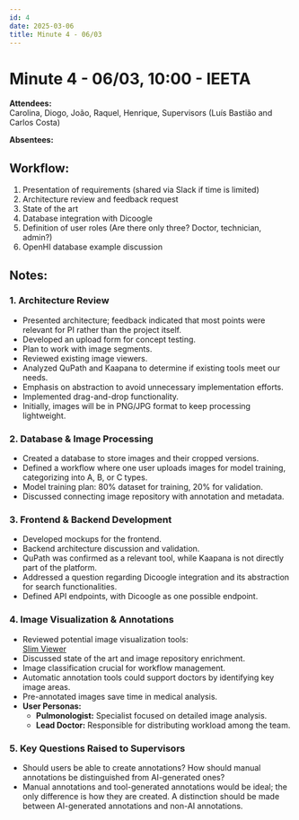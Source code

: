 ```yaml
---
id: 4
date: 2025-03-06
title: Minute 4 - 06/03
---
```


# Minute 4 - 06/03, 10:00 - IEETA

**Attendees:**  
Carolina, Diogo, João, Raquel, Henrique, Supervisors (Luís Bastião and Carlos Costa)

**Absentees:**  


## Workflow:
1. Presentation of requirements (shared via Slack if time is limited)
2. Architecture review and feedback request
3. State of the art
4. Database integration with Dicoogle
5. Definition of user roles (Are there only three? Doctor, technician, admin?)
6. OpenHI database example discussion

## Notes:
### 1. **Architecture Review**
   - Presented architecture; feedback indicated that most points were relevant for PI rather than the project itself.
   - Developed an upload form for concept testing.
   - Plan to work with image segments.
   - Reviewed existing image viewers.
   - Analyzed QuPath and Kaapana to determine if existing tools meet our needs.
   - Emphasis on abstraction to avoid unnecessary implementation efforts.
   - Implemented drag-and-drop functionality.
   - Initially, images will be in PNG/JPG format to keep processing lightweight.

### 2. **Database & Image Processing**
   - Created a database to store images and their cropped versions.
   - Defined a workflow where one user uploads images for model training, categorizing into A, B, or C types.
   - Model training plan: 80% dataset for training, 20% for validation.
   - Discussed connecting image repository with annotation and metadata.

### 3. **Frontend & Backend Development**
   - Developed mockups for the frontend.
   - Backend architecture discussion and validation.
   - QuPath was confirmed as a relevant tool, while Kaapana is not directly part of the platform.
   - Addressed a question regarding Dicoogle integration and its abstraction for search functionalities.
   - Defined API endpoints, with Dicoogle as one possible endpoint.

### 4. **Image Visualization & Annotations**
   - Reviewed potential image visualization tools:  
    <a href="https://github.com/ImagingDataCommons/slim?tab=readme-ov-file" target="_blank" rel="noopener noreferrer">Slim Viewer</a>
   - Discussed state of the art and image repository enrichment.
   - Image classification crucial for workflow management.
   - Automatic annotation tools could support doctors by identifying key image areas.
   - Pre-annotated images save time in medical analysis.
   - **User Personas:**
     - **Pulmonologist:** Specialist focused on detailed image analysis.
     - **Lead Doctor:** Responsible for distributing workload among the team.

### 5. **Key Questions Raised to Supervisors**
   - Should users be able to create annotations? How should manual annotations be distinguished from AI-generated ones?
   - Manual annotations and tool-generated annotations would be ideal; the only difference is how they are created. A distinction should be made between AI-generated annotations and non-AI annotations.

